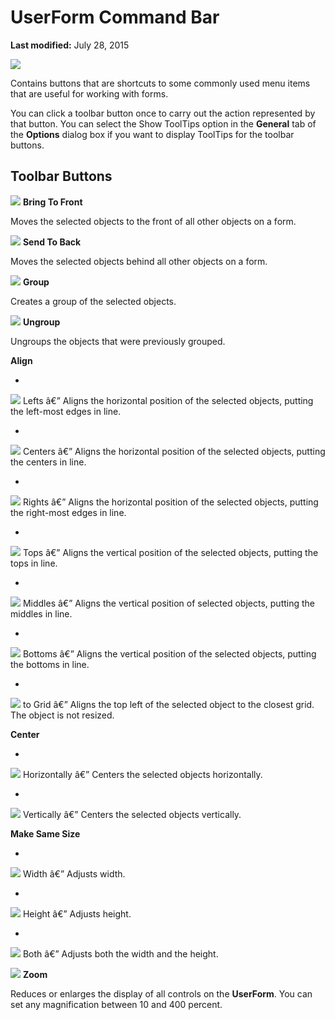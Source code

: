 
# UserForm Command Bar

 **Last modified:** July 28, 2015


![](../images/dbarvbe_ZA01201595.gif)



Contains buttons that are shortcuts to some commonly used menu items that are useful for working with forms.

You can click a toolbar button once to carry out the action represented by that button. You can select the Show ToolTips option in the  **General** tab of the **Options** dialog box if you want to display ToolTips for the toolbar buttons.

## Toolbar Buttons


![](../images/tbr_bfrt_ZA01201680.gif) **Bring To Front**

Moves the selected objects to the front of all other objects on a form.


![](../images/tbr_sbak_ZA01201737.gif) **Send To Back**

Moves the selected objects behind all other objects on a form.


![](../images/tbr_grp_ZA01201704.gif) **Group**

Creates a group of the selected objects.


![](../images/tbr_ugrp_ZA01201760.gif) **Ungroup**

Ungroups the objects that were previously grouped.

 **Align**




- 
![](../images/tbr_all_ZA01201672.gif) Lefts â€” Aligns the horizontal position of the selected objects, putting the left-most edges in line.
    
- 
![](../images/tbr_alc_ZA01201671.gif) Centers â€” Aligns the horizontal position of the selected objects, putting the centers in line.
    
- 
![](../images/tbr_alr_ZA01201674.gif) Rights â€” Aligns the horizontal position of the selected objects, putting the right-most edges in line.
    
- 
![](../images/tbr_alt_ZA01201675.gif) Tops â€” Aligns the vertical position of the selected objects, putting the tops in line.
    
- 
![](../images/tbr_alm_ZA01201673.gif) Middles â€” Aligns the vertical position of selected objects, putting the middles in line.
    
- 
![](../images/tbr_alb_ZA01201670.gif) Bottoms â€” Aligns the vertical position of the selected objects, putting the bottoms in line.
    
- 
![](../images/tbr_altg_ZA01201676.gif) to Grid â€” Aligns the top left of the selected object to the closest grid. The object is not resized.
    


 **Center**




- 
![](../images/tbr_cenh_ZA01201684.gif) Horizontally â€” Centers the selected objects horizontally.
    
- 
![](../images/tbr_cenve_ZA01201685.gif) Vertically â€” Centers the selected objects vertically.
    


 **Make Same Size**




- 
![](../images/tbr_swid_ZA01201752.gif) Width â€” Adjusts width.
    
- 
![](../images/tbr_sht_ZA01201744.gif) Height â€” Adjusts height.
    
- 
![](../images/tbr_sbth_ZA01201738.gif) Both â€” Adjusts both the width and the height.
    



![](../images/tbr_zoom_ZA01201769.gif) **Zoom**

Reduces or enlarges the display of all controls on the  **UserForm**. You can set any magnification between 10 and 400 percent.

